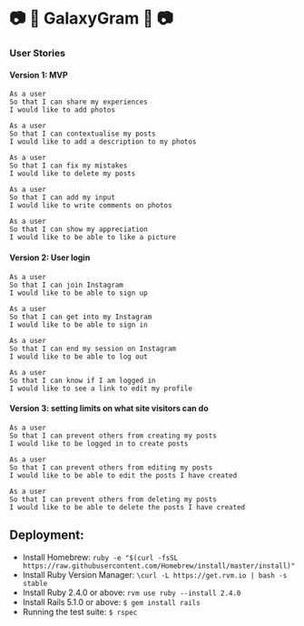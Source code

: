 # :camera: :milky_way: GalaxyGram :milky_way: :camera:

### User Stories

#### Version 1: MVP
```
As a user
So that I can share my experiences
I would like to add photos

As a user
So that I can contextualise my posts
I would like to add a description to my photos

As a user
So that I can fix my mistakes
I would like to delete my posts

As a user
So that I can add my input
I would like to write comments on photos

As a user
So that I can show my appreciation
I would like to be able to like a picture
```

#### Version 2: User login
```
As a user
So that I can join Instagram
I would like to be able to sign up

As a user
So that I can get into my Instagram
I would like to be able to sign in

As a user
So that I can end my session on Instagram
I would like to be able to log out

As a user
So that I can know if I am logged in
I would like to see a link to edit my profile

```


#### Version 3: setting limits on what site visitors can do
```
As a user
So that I can prevent others from creating my posts
I would like to be logged in to create posts

As a user
So that I can prevent others from editing my posts
I would like to be able to edit the posts I have created

As a user
So that I can prevent others from deleting my posts
I would like to be able to delete the posts I have created

```

## Deployment:

* Install Homebrew: ``ruby -e "$(curl -fsSL https://raw.githubusercontent.com/Homebrew/install/master/install)"``
* Install Ruby Version Manager: ``\curl -L https://get.rvm.io | bash -s stable``
* Install Ruby 2.4.0 or above: ``rvm use ruby --install 2.4.0``
* Install Rails 5.1.0 or above: ``$ gem install rails``
* Running the test suite:
`$ rspec`
